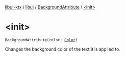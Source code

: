 [libui-ktx](../../index.md) / [libui](../index.md) / [BackgroundAttribute](index.md) / [&lt;init&gt;](./-init-.md)

# &lt;init&gt;

`BackgroundAttribute(color: `[`Color`](../-color/index.md)`)`

Changes the background color of the text it is applied to.


